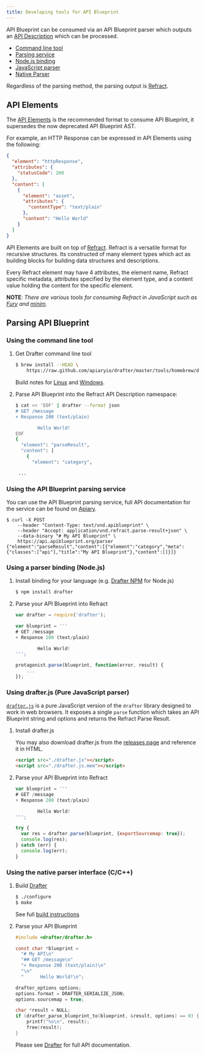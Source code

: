 ```yaml
---
title: Developing tools for API Blueprint
---
```


API Blueprint can be consumed via an API Blueprint parser which outputs an [API Description](https://github.com/refractproject/refract-spec/blob/master/namespaces/api-description-namespace.md) which can be processed.

- [Command line tool](#using-the-command-line-tool)
- [Parsing service](#using-the-api-blueprint-parsing-service)
- [Node.js binding](#using-a-parser-binding-node-js)
- [JavaScript parser](#using-drafter-js-pure-javascript-parser)
- [Native Parser](#using-the-native-parser-interface-c-c)

Regardless of the parsing method, the parsing output is [Refract](https://github.com/refractproject/refract-spec).

## API Elements

The [API Elements](http://api-elements.readthedocs.org/) is the recommended format to consume API Blueprint, it supersedes the now deprecated API Blueprint AST. 

For example, an HTTP Response can be expressed in API Elements using the following:

```json
{
  "element": "httpResponse",
  "attributes": {
    "statusCode": 200
  },
  "content": [
    {
      "element": "asset",
      "attributes": {
        "contentType": "text/plain"
      },
      "content": "Hello World"
    }
  ]
}
```

API Elements are built on top of [Refract](https://github.com/refractproject/refract-spec). Refract is a versatile format for recursive structures. Its constructed of many element types which act as building blocks for building data structures and descriptions.

Every Refract element may have 4 attributes, the element name, Refract specific metadata, attributes specified by the element type, and a content value holding the content for the specific element.

**NOTE**: *There are various tools for consuming Refract in JavaScript such as [Fury](https://github.com/apiaryio/fury.js) and [minim](https://github.com/refractproject/minim).*

## Parsing API Blueprint

### Using the command line tool

1. Get Drafter command line tool

    ```sh
    $ brew install --HEAD \
        https://raw.github.com/apiaryio/drafter/master/tools/homebrew/drafter.rb
    ```

    Build notes for [Linux](https://github.com/apiaryio/drafter#drafter-command-line-tool) and [Windows](https://github.com/apiaryio/drafter/wiki/Building-on-Windows).

2. Parse API Blueprint into the Refract API Description namespace:

    ```sh
    $ cat << 'EOF' | drafter --format json
    # GET /message
    + Response 200 (text/plain)

            Hello World!
    EOF
    {
      "element": "parseResult",
      "content": [
        {
          "element": "category",

     ...
    ```

### Using the API Blueprint parsing service

You can use the API Blueprint parsing service, full API documentation for the service can be found on [Apiary](http://docs.apiblueprintapi.apiary.io/).

```shell
$ curl -X POST
    --header "Content-Type: text/vnd.apiblueprint" \
    --header "Accept: application/vnd.refract.parse-result+json" \
    --data-binary "# My API Blueprint" \
    https://api.apiblueprint.org/parser
{"element":"parseResult","content":[{"element":"category","meta":{"classes":["api"],"title":"My API Blueprint"},"content":[]}]}
```

### Using a parser binding (Node.js)

1. Install binding for your language (e.g. [Drafter NPM](https://github.com/apiaryio/drafter-npm) for Node.js)

    ```sh
    $ npm install drafter
    ```

2. Parse your API Blueprint into Refract

    ```javascript
    var drafter = require('drafter');

    var blueprint = '''
    # GET /message
    + Response 200 (text/plain)

            Hello World!
    ''';

    protagonist.parse(blueprint, function(error, result) {
        ...
    });
    ```

### Using drafter.js (Pure JavaScript parser)

[`drafter.js`](https://github.com/apiaryio/drafter.js) is a pure JavaScript version of the `drafter` library designed to work in web browsers. It exposes a single `parse` function which takes an API Blueprint string and options and returns the Refract Parse Result.

1. Install drafter.js

    You may also download drafter.js from the [releases page](https://github.com/apiaryio/drafter.js/releases) and reference it in HTML.

    ```html
    <script src="./drafter.js"></script>
    <script src="./drafter.js.mem"></script>
    ```

2. Parse your API Blueprint into Refract

    ```javascript
    var blueprint = '''
    # GET /message
    + Response 200 (text/plain)

            Hello World!
    ''';

    try {
      var res = drafter.parse(blueprint, {exportSourcemap: true});
      console.log(res);
    } catch (err) {
      console.log(err);
    }
    ```

### Using the native parser interface (C/C++)

1. Build [Drafter](https://github.com/apiaryio/drafter)

    ```sh
    $ ./configure
    $ make
    ```

    See full [build instructions](https://github.com/apiaryio/drafter#build)

2. Parse your API Blueprint

    ```c
    #include <drafter/drafter.h>

    const char *blueprint =
      "# My API\n"
      "## GET /message\n"
      "+ Response 200 (text/plain)\n"
      "\n"
      "      Hello World!\n";

    drafter_options options;
    options.format = DRAFTER_SERIALIZE_JSON;
    options.sourcemap = true;

    char *result = NULL;
    if (drafter_parse_blueprint_to(blueprint, &result, options) == 0) {
        printf("%s\n", result);
        free(result);
    }
    ```

    Please see [Drafter](https://github.com/apiaryio/drafter) for full API documentation.
